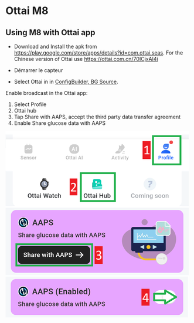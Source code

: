 # Ottai M8


## Using M8 with Ottai app

-   Download and Install the apk from <https://play.google.com/store/apps/details?id=com.ottai.seas>. For the Chinese version of Ottai use <https://ottai.com.cn/70ICjxAI4i>

-   Démarrer le capteur

- Select Ottai in in [ConfigBuilder, BG Source](#Config-Builder-bg-source).

Enable broadcast in the Ottai app:

1. Select Profile
2. Ottai hub
3. Tap Share with AAPS, accept the third party data transfer agreement
4. Enable Share glucose data with AAPS

![Ottai](../images/Ottai.png)
